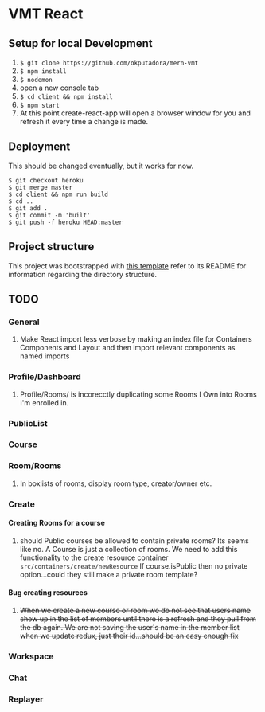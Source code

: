 # VMT React

## Setup for local Development
1. `$ git clone https://github.com/okputadora/mern-vmt`
1. `$ npm install`
1. `$ nodemon`
1. open a new console tab
1. `$ cd client && npm install`
1. `$ npm start`
1. At this point create-react-app will open a browser window for you and refresh it
every time a change is made.

## Deployment
This should be changed eventually, but it works for now.
```
$ git checkout heroku
$ git merge master
$ cd client && npm run build
$ cd ..
$ git add .
$ git commit -m 'built'
$ git push -f heroku HEAD:master
```

## Project structure
This project was bootstrapped with [this template](https://github.com/okputadora/MERN-template.git)
refer to its README for information regarding the directory structure.

## TODO
### General
1. Make React import less verbose by making an index file for Containers Components and Layout
and then import relevant components as named imports
### Profile/Dashboard
1. Profile/Rooms/ is incorecctly duplicating some Rooms I Own into Rooms I'm
enrolled in.
### PublicList
### Course
### Room/Rooms
1. In boxlists of rooms, display room type, creator/owner etc.
### Create
#### Creating Rooms for a course
1. should Public courses be allowed to contain private rooms? Its seems like
no. A Course is just a collection of rooms. We need to add this functionality to
the create resource container `src/containers/create/newResource` If course.isPublic
then no private option...could they still make a private room template?
#### Bug creating resources
1. ~~When we create a new course or room we do not see that users name show up in
the list of members until there is a refresh and they pull from the db again.
We are not saving the user's name in the member list when we update redux, just their id...should be an easy enough fix~~
### Workspace
### Chat
### Replayer
